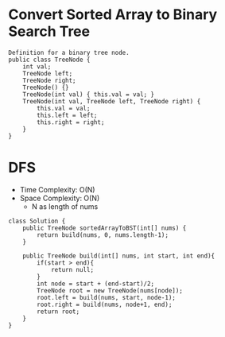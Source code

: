# Convert Sorted Array to Binary Search Tree
```
Definition for a binary tree node.
public class TreeNode {
    int val;
    TreeNode left;
    TreeNode right;
    TreeNode() {}
    TreeNode(int val) { this.val = val; }
    TreeNode(int val, TreeNode left, TreeNode right) {
        this.val = val;
        this.left = left;
        this.right = right;
    }
}
```
# DFS
* Time Complexity: O(N)
* Space Complexity: O(N)
	* N as length of nums
```
class Solution {
    public TreeNode sortedArrayToBST(int[] nums) {
        return build(nums, 0, nums.length-1);
    }

    public TreeNode build(int[] nums, int start, int end){
        if(start > end){
            return null;
        }
        int node = start + (end-start)/2;
        TreeNode root = new TreeNode(nums[node]);
        root.left = build(nums, start, node-1);
        root.right = build(nums, node+1, end);
        return root;
    }
}
```